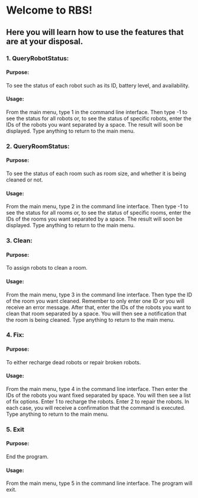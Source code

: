 # Welcome to RBS!
## Here you will learn how to use the features that are at your disposal.



### 1. QueryRobotStatus:

#### Purpose: 
To see the status of each robot such as its ID, battery level, and availability.

#### Usage: 
From the main menu, type 1 in the command line interface. Then type -1 to see the status for all robots or, to see the status
of specific robots, enter the IDs of the robots you want separated by a space. The result will soon be displayed. 
Type anything to return to the main menu. 

### 2. QueryRoomStatus: 

#### Purpose: 
To see the status of each room such as room size, and whether it is being cleaned or not. 

#### Usage: 
From the main menu, type 2 in the command line interface. Then type -1 to see the status for all rooms or, to see the status
of specific rooms, enter the IDs of the rooms you want separated by a space. The result will soon be displayed. 
Type anything to return to the main menu. 

### 3. Clean:

#### Purpose: 
To assign robots to clean a room.

#### Usage: 
From the main menu, type 3 in the command line interface. Then type the ID of the room you want cleaned. Remember to only enter one ID
or you will receive an error message. After that,  enter the IDs of the robots you want to clean that room separated by a space. You will then see a notification that the room is being cleaned. Type anything to return to the main menu.  

### 4. Fix:

#### Purpose: 
To either recharge dead robots or repair broken robots. 

#### Usage: 
From the main menu, type 4 in the command line interface. Then enter the IDs of the robots you want fixed separated by space. You will then
see a list of fix options. Enter 1 to recharge the robots. Enter 2 to repair the robots. In each case, you will receive a confirmation that the command
is executed. Type anything to return to the main menu. 

### 5. Exit

#### Purpose: 
End the program.

#### Usage: 
From the main menu, type 5 in the command line interface. The program will exit.
